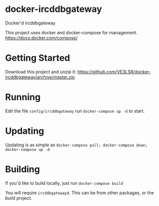 # docker-ircddbgateway
Docker'd ircddbgateway

This project uses docker and docker-compose for management. https://docs.docker.com/compose/

# Getting Started

Download this project and unzip it: https://github.com/VE3LSR/docker-ircddbgateway/archive/master.zip

# Running

Edit the file `config/ircddbgateway` 
run `docker-compose up -d` to start.

# Updating

Updating is as simple as `docker-compose pull; docker-compose down; docker-compose up -d`

# Building

If you'd like to build locally, just run `docker-compose build`

You will require `ircddbgatewayd`. This can be from other packages, or the build project.
